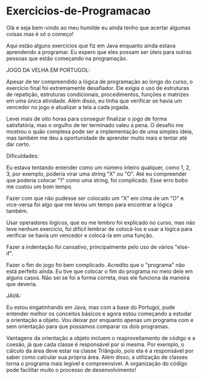 # Exercicios-de-Programacao
Olá e seja bem-vindo ao meu humilde eu ainda tenho que acertar algumas coisas mas é só o começo!

Aqui estão alguns exercícios que fiz em Java enquanto ainda estava aprendendo a programar. Eu espero que eles possam ser úteis para outras pessoas que estão começando na programação.

JOGO DA VELHA EM PORTUGOL:

Apesar de ter compreendido a lógica de programação ao longo do curso, o exercício final foi extremamente desafiador. Ele exigia o uso de estruturas de repetição, estruturas condicionais, procedimentos, funções e matrizes em uma única atividade. Além disso, eu tinha que verificar se havia um vencedor no jogo e atualizar a tela a cada jogada.

Levei mais de oito horas para conseguir finalizar o jogo de forma satisfatória, mas o orgulho de ter terminado valeu a pena. O desafio me mostrou o quão complexa pode ser a implementação de uma simples ideia, mas também me deu a oportunidade de aprender muito mais e tentar até dar certo.

Dificuldades:

Eu estava tentando entender como um número inteiro qualquer, como 1, 2, 3, por exemplo, poderia virar uma string "X" ou "O". Até eu compreender que poderia colocar "1" como uma string, foi complicado. Esse erro bobo me custou um bom tempo.

Fazer com que não pudesse ser colocado um "X" em cima de um "O" e vice-versa foi algo que me levou um tempo para encontrar a lógica também.

Usar operadores lógicos, que eu me lembro foi explicado no curso, mas não teve nenhum exercício, foi difícil lembrar de colocá-los e usar a lógica para verificar se havia um vencedor e colocá-la em uma função.

Fazer a indentação foi cansativo, principalmente pelo uso de vários "else-if".

Fazer o fim do jogo foi bem complicado. Acredito que o "programa" não está perfeito ainda. Eu tive que colocar o fim do programa no meio dele em alguns casos. Não sei se foi a forma correta, mas ele funciona da maneira que deveria.

JAVA:

Eu estou engatinhando em Java, mas com a base do Portugol, pude entender melhor os conceitos básicos e agora estou começando a estudar a orientação a objeto. Vou deixar por enquanto apenas um programa com e sem orientação para que possamos comparar os dois programas.

Vantagens da orientação a objeto incluem o reaproveitamento de código e a coesão, já que cada classe é responsável por si mesma. Por exemplo, o cálculo da área deve estar na classe Triângulo, pois ela é a responsável por saber como calcular sua própria área. Além disso, a utilização de classes torna o programa mais legível e compreensível. A organização do código pode facilitar muito o processo de desenvolvimento!
